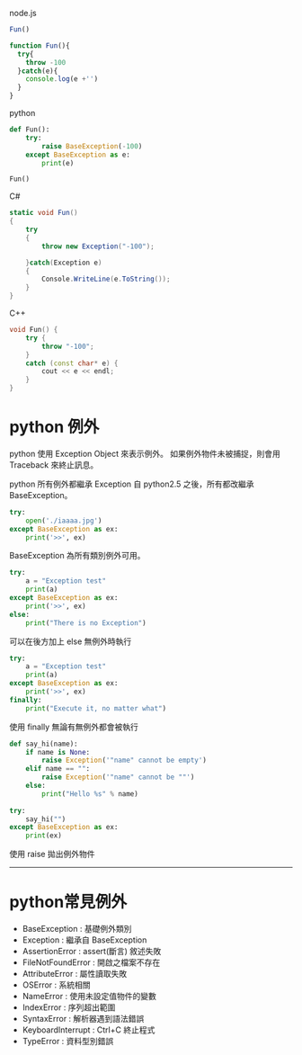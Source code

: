 node.js
```js
Fun()

function Fun(){
  try{
    throw -100
  }catch(e){
    console.log(e +'')
  }
}
```
python
```py
def Fun():
    try:
        raise BaseException(-100) 
    except BaseException as e:
        print(e)

Fun()
```
C#
```cs
static void Fun()
{
    try
    {
        throw new Exception("-100");

    }catch(Exception e)
    {
        Console.WriteLine(e.ToString());
    }
}
```
C++
```cpp
void Fun() {
	try {
		throw "-100";
	}
	catch (const char* e) {
		cout << e << endl;
	}
}
```

# python 例外

python 使用 Exception Object 來表示例外。
如果例外物件未被捕捉，則會用 Traceback 來終止訊息。

python 所有例外都繼承 Exception
自 python2.5 之後，所有都改繼承 BaseException。
```py
try:
    open('./iaaaa.jpg')
except BaseException as ex:
    print('>>', ex)
```

BaseException 為所有類別例外可用。

```py
try:
    a = "Exception test"
    print(a)
except BaseException as ex:
    print('>>', ex)
else:
    print("There is no Exception")
```
可以在後方加上 else
無例外時執行
```py
try:
    a = "Exception test"
    print(a)
except BaseException as ex:
    print('>>', ex)
finally:
    print("Execute it, no matter what")
```
使用 finally
無論有無例外都會被執行

```py
def say_hi(name):
    if name is None:
        raise Exception('"name" cannot be empty')
    elif name == "":
        raise Exception('"name" cannot be ""')
    else:
        print("Hello %s" % name)
        
try:
    say_hi("")
except BaseException as ex:
    print(ex)
```
使用 raise 拋出例外物件

---

# python常見例外

* BaseException : 基礎例外類別
* Exception : 繼承自 BaseException
* AssertionError : assert(斷言) 敘述失敗
* FileNotFoundError : 開啟之檔案不存在
* AttributeError : 屬性讀取失敗
* OSError : 系統相關
* NameError : 使用未設定值物件的變數
* IndexError : 序列超出範圍
* SyntaxError : 解析器遇到語法錯誤
* KeyboardInterrupt : Ctrl+C 終止程式
* TypeError : 資料型別錯誤
